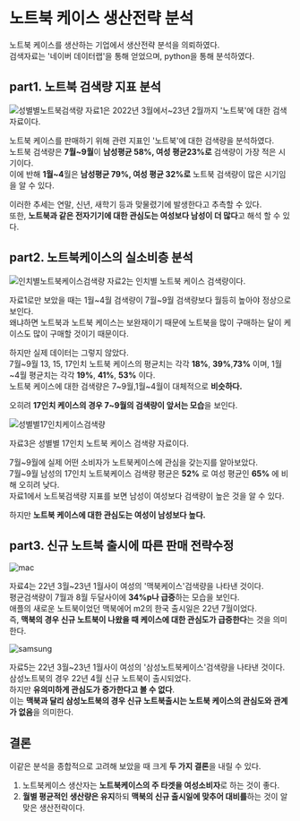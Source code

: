 # 노트북 케이스 생산전략 분석

노트북 케이스를 생산하는 기업에서 생산전략 분석을 의뢰하였다.  
검색자료는 '네이버 데이터랩'을 통해 얻었으며, python을 통해 분석하였다.  

## part1. 노트북 검색량 지표 분석

![성별별노트북검색량](https://user-images.githubusercontent.com/118033064/219250124-a67955f8-bcb7-4d4b-b71a-9813e8611b29.png)
 자료1은 2022년 3월에서\~23년 2월까지 '노트북'에 대한 검색 자료이다.  
 
 노트북 케이스를 판매하기 위해 관련 지표인 '노트북'에 대한 검색량을 분석하였다.  
 노트북 검색량은 **7월\~9월**이 **남성평균 58%, 여성 평균23%로** 검색량이 가장 적은 시기이다.  
 이에 반해 **1월\~4**월은 **남성평균 79%, 여성 평균 32%로** 노트북 검색량이 많은 시기임을 알 수 있다.    
 
 이러한 추세는 연말, 신년, 새학기 등과 맞물렸기에 발생한다고 추측할 수 있다.  
 또한, **노트북과 같은 전자기기에 대한 관심도는 여성보다 남성이 더 많다**고 해석 할 수 있다.  

## part2. 노트북케이스의 실소비층 분석

![인치별노트북케이스검색량](https://user-images.githubusercontent.com/118033064/219250136-3b60ccbb-00e1-460d-ab48-31747269fb32.png)
 자료2는 인치별 노트북 케이스 검색량이다.    
 
 자료1로만 보았을 때는 1월\~4월 검색량이 7월\~9월 검색량보다 월등히 높아야 정상으로 보인다.  
 왜냐하면 노트북과 노트북 케이스는 보완재이기 때문에 노트북을 많이 구매하는 달이 케이스도 많이 구매할 것이기 때문이다.    
 
 하지만 실제 데이터는 그렇지 않았다.  
 7월\~9월 13, 15, 17인치 노트북 케이스의 평균치는 각각 **18%**, **39%**,**73%** 이며, 1월\~4월 평균치는 각각 **19%**, **41%**, **53%** 이다.  
 노트북 케이스에 대한 검색량은 7\~9월,1월\~4월이 대체적으로 **비슷하다.**
   
 오히려 **17인치 케이스의 경우 7\~9월의 검색량이 앞서는 모습**을 보인다.  

![성별별17인치케이스검색량](https://user-images.githubusercontent.com/118033064/219250144-07172ece-16c6-4890-8f29-4df35522d9da.png)

자료3은 성별별 17인치 노트북 케이스 검색량 자료이다.  
  
7월\~9월에 실제 어떤 소비자가 노트북케이스에 관심을 갖는지를 알아보았다.  
7월\~9월 남성의 17인치 노트북케이스 검색량 평균은 **52%** 로 여성 평균인 **65%** 에 비해 오히려 낮다.  
자료1에서 노트북검색량 지표를 보면 남성이 여성보다 검색량이 높은 것을 알 수 있다.  
  
하지만 **노트북 케이스에 대한 관심도는 여성이 남성보다 높다.**  

## part3. 신규 노트북 출시에 따른 판매 전략수정

![mac](https://user-images.githubusercontent.com/118033064/219288834-180f6199-92f1-449e-bfda-cccb55394331.png)
  
자료4는 22년 3월\~23년 1월사이 여성의 '맥북케이스'검색량을 나타낸 것이다.  
평균검색량이 7월과 8월 두달사이에 **34%p나 급증**하는 모습을 보인다.  
애플의 새로운 노트북이었던 맥북에어 m2의 한국 출시일은 22년 7월이었다.  
즉, **맥북의 경우 신규 노트북이 나왔을 때 케이스에 대한 관심도가 급증한다**는 것을 의미한다.

![samsung](https://user-images.githubusercontent.com/118033064/219288827-4f17365b-9904-4a75-b638-be8f6892cc55.png)

자료5는 22년 3월\~23년 1월사이 여성의 '삼성노트북케이스'검색량을 나타낸 것이다.  
삼성노트북의 경우 22년 4월 신규 노트북이 출시되었다.  
하지만 **유의미하게 관심도가 증가한다고 볼 수 없다**.  
이는 **맥북과 달리 삼성노트북의 경우 신규 노트북출시는 노트북 케이스의 관심도와 관계가 없음**을 의미한다.  
  
 ## 결론
이같은 분석을 종합적으로 고려해 보았을 때 크게 **두 가지 결론**을 내릴 수 있다.  
  
1. 노트북케이스 생산자는 **노트북케이스의 주 타겟을 여성소비자**로 하는 것이 좋다.  
2. **월별 평균적인 생산량은 유지**하되 **맥북의 신규 출시일에 맞추어 대비를**하는 것이 알맞은 생산전략이다.  
